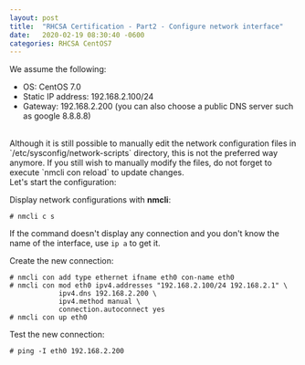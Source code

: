 ```yaml
---
layout: post
title:  "RHCSA Certification - Part2 - Configure network interface"
date:   2020-02-19 08:30:40 -0600
categories: RHCSA CentOS7
---
```

We assume the following:  
- OS: CentOS 7.0  
- Static IP address: 192.168.2.100/24  
- Gateway: 192.168.2.200 (you can also choose a public DNS server such as google 8.8.8.8)  

<br />
Although it is still possible to manually edit the network configuration files in `/etc/sysconfig/network-scripts` directory, this is not the preferred way anymore.  
If you still wish to manually modify the files, do not forget to execute `nmcli con reload` to update changes.

<br />
Let's start the configuration:

Display network configurations with **nmcli**:
 
```
# nmcli c s
```

If the command doesn't display any connection and you don't know the name of the interface, use `ip a` to get it.

Create the new connection:

```
# nmcli con add type ethernet ifname eth0 con-name eth0
# nmcli con mod eth0 ipv4.addresses "192.168.2.100/24 192.168.2.1" \
 			ipv4.dns 192.168.2.200 \
 			ipv4.method manual \
 			connection.autoconnect yes
# nmcli con up eth0
```

Test the new connection:

```
# ping -I eth0 192.168.2.200
```